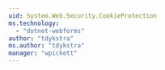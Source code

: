 ```yaml
---
uid: System.Web.Security.CookieProtection
ms.technology: 
  - "dotnet-webforms"
author: "tdykstra"
ms.author: "tdykstra"
manager: "wpickett"
---
```

